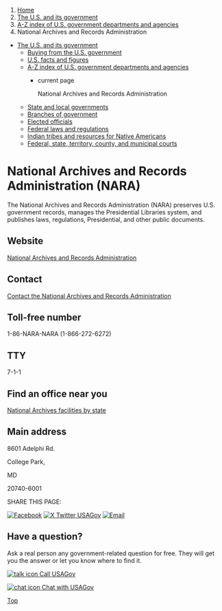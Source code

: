 1. [Home](/)
2. [The U.S. and its government](/about-the-us)
3. [A-Z index of U.S. government departments and agencies](/agency-index)
4. National Archives and Records Administration

* [The U.S. and its government](/about-the-us)
  + [Buying from the U.S. government](/buy-from-government)
  + [U.S. facts and figures](/facts-figures)
  + [A-Z index of U.S. government departments and agencies](/agency-index)
    - current page

      National Archives and Records Administration
  + [State and local governments](/state-local-governments)
  + [Branches of government](/branches-of-government)
  + [Elected officials](/elected-officials)
  + [Federal laws and regulations](/laws-and-regulations)
  + [Indian tribes and resources for Native Americans](/tribes)
  + [Federal, state, territory, county, and municipal courts](/courts)

National Archives and Records Administration
(NARA)
===================================================

The National Archives and Records Administration (NARA) preserves U.S. government records, manages the Presidential Libraries system, and publishes laws, regulations, Presidential, and other public documents.

Website
-------

[National Archives and Records Administration](https://www.archives.gov/)

Contact
-------

[Contact the National Archives and Records Administration](https://www.archives.gov/contact)

Toll-free number
----------------

1-86-NARA-NARA (1-866-272-6272)

TTY
---

7-1-1

Find an office near you
-----------------------

[National Archives facilities by state](https://www.archives.gov/locations)

Main address
------------

8601 Adelphi Rd.
  

College Park,

MD

20740-6001

SHARE THIS PAGE:

[![Facebook](/themes/custom/usagov/images/social-media-icons/Facebook_Icon.svg)](https://www.facebook.com/sharer/sharer.php?u=https://www.usa.gov/agencies/national-archives-and-records-administration&v=3)
[![X Twitter USAGov](/themes/custom/usagov/images/social-media-icons/X_Twitter_Icon.svg?version=2)](https://twitter.com/intent/tweet?source=webclient&text=https://www.usa.gov/agencies/national-archives-and-records-administration)
[![Email](/themes/custom/usagov/images/social-media-icons/Email_Icon.svg?version=2)](mailto:?subject=https://www.usa.gov/agencies/national-archives-and-records-administration)

Have a question?
----------------

Ask a real person any government-related question for free. They will get you the answer or let you know where to find it.

[![talk icon](/themes/custom/usagov/images/ICONS_talk.png)
Call USAGov](/phone)

[![chat icon](/themes/custom/usagov/images/ICONS_chat.png)
Chat with USAGov](/chat)

[Top](#main-content)